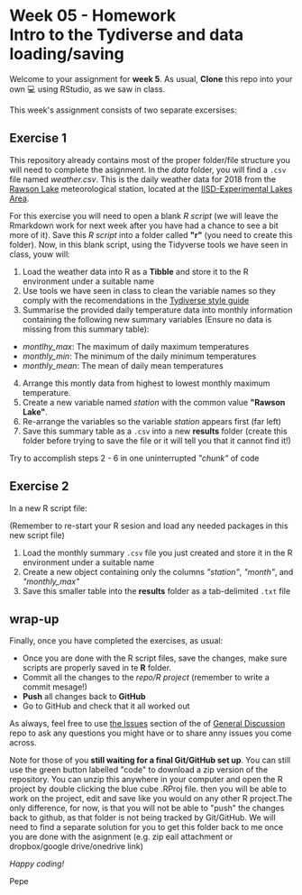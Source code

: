 # Week 05 - Homework <br/> Intro to the Tydiverse and data loading/saving

Welcome to your assignment for **week 5**. As usual, **Clone** this repo into your own :computer: using RStudio, as we saw in class.

This week's assignment consists of two separate excersises:

## Exercise 1

This repository already contains most of the proper folder/file structure you will need to complete the asignment. In the *data* folder, you will find a `.csv` file named *weather.csv*. This is the daily weather data for 2018 from the [Rawson Lake](shorturl.at/zZ378) meteorological station, located at the [IISD-Experimental Lakes Area](www.iisd.org/ela).

For this exercise you will need to open a blank *R script* (we will leave the Rmarkdown work for next week after you have had a chance to see a bit more of it). Save this *R script* into a folder called **"r"** (you need to create this folder). Now, in this blank script, using the Tidyverse tools we have seen in class, youw will:

1. Load the weather data into R as a **Tibble** and store it to the R environment under a suitable name
2. Use tools we have seen in class to clean the variable names so they comply with the recomendations in the [Tydiverse style guide](https://style.tidyverse.org/files.html#names)
3. Summarise the provided daily temperature data into monthly information containing the following new summary variables (Ensure no data is missing from this summary table):
 - *montlhy_max*: The maximum of daily maximum temperatures
 - *monthly_min*: The minimum of the daily minimum temperatures
 - *monthly_mean*: The mean of daily mean temperatures
4. Arrange this montly data from highest to lowest monthly maximum temperature.
5. Create a new variable named *station* with the common value **"Rawson Lake"**.
6. Re-arrange the variables so the variable *station* appears first (far left)
7. Save this summary table as a `.csv` into a new **results** folder (create this folder before trying to save the file or it will tell you that it cannot find it!)

Try to accomplish steps 2 - 6 in one uninterrupted *"chunk"* of code

## Exercise 2

In a new R script file:

(Remember to re-start your R sesion and load any needed packages in this new script file)

1. Load the monthly summary `.csv` file you just created and store it in the R environment under a suitable name
2. Create a new object containing only the columns *"station"*, *"month"*, and *"monthly_max"*
3. Save this smaller table into the **results** folder as a tab-delimited `.txt` file

## wrap-up

Finally, once you have completed the exercises, as usual:

- Once you are done with the R script files, save the changes, make sure scripts are properly saved in te **R** folder.
- Commit all the changes to the *repo/R project* (remember to write a commit mesage!)
- **Push** all changes back to **GitHub**
- Go to GitHub and check that it all worked out



As always, feel free to use [the Issues](https://github.com/UM-R-for-EnvSci-Registered-Student-2021/General-Discussion/issues) section of the of [General Discussion](https://github.com/UM-R-for-EnvSci-Registered-Student-2021/General-Discussion) repo to ask any questions you might have or to share anny issues you come across. 

Note for those of you **still waiting for a final Git/GitHub set up**. You can still use the green button labelled "code" to download a zip version of the repository. You can unzip this anywhere in your computer and open the R project by double clicking the blue cube .RProj file. then you will be able to work on the project, edit and save like you would on any other R project.The only difference, for now, is that you will not be able to "push" the changes back to github, as that folder is not being tracked by Git/GitHub. We will need to find a separate solution for you to get this folder back to me once you are done with the asignment (e.g. zip eail attachment or dropbox/google drive/onedrive link)

*Happy coding!*

Pepe

